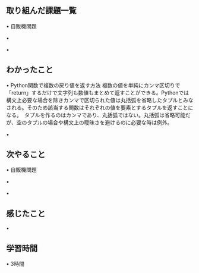 ## 取り組んだ課題一覧
• 自販機問題


• 


• 


## わかったこと
• Python関数で複数の戻り値を返す方法
複数の値を単純にカンマ区切りで「return」するだけで文字列も数値もまとめて返すことができる。Pythonでは構文上必要な場合を除きカンマで区切られた値は丸括弧を省略したタプルとみなされる。そのため該当する関数はそれぞれの値を要素とするタプルを返すことになる。　タプルを作るのはカンマであり、丸括弧ではない。丸括弧は省略可能だが、空のタプルの場合や構文上の曖昧さを避けるのに必要な時は例外。



• 


## 次やること
• 自販機問題


• 


• 

## 感じたこと
• 


## 学習時間
• 3時間